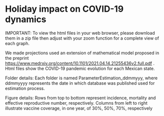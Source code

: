 # Holiday impact on COVID-19 dynamics
IMPORTANT: To view the html files in your web browser, please download them in a zip file then adjust with your zoom function for a complete view of each graph.

We made projections used an extension of mathematical model proposed in the preprint https://www.medrxiv.org/content/10.1101/2021.04.14.21255436v2.full.pdf . Html files show the COVID-19 pandemic evolution for each Mexican state.

Folder details: Each folder is named ParameterEstimation_ddmmyyy, where ddmmyyyy represents the date in which database was published used for estimation process.

Figure details: Rows from top to bottom represent incidence, mortality and effective reproductive number, respectively. Columns from left to right illustrate vaccine coverage, in one year, of 30%, 50%, 70%, respectively
